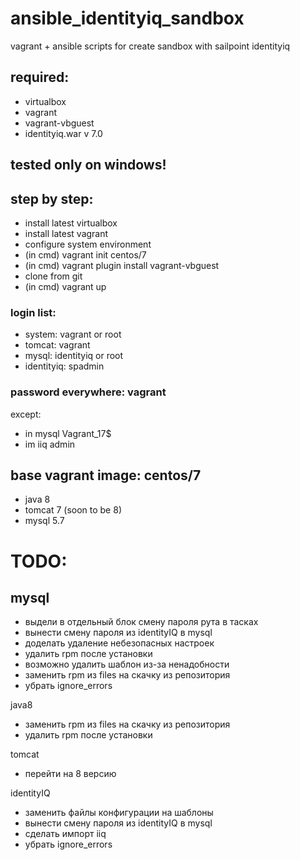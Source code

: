 # ansible_identityiq_sandbox
vagrant + ansible scripts for create sandbox with sailpoint identityiq

## required:
- virtualbox
- vagrant
- vagrant-vbguest
- identityiq.war v 7.0

## tested only on windows!

## step by step:
- install latest virtualbox
- install latest vagrant
- configure system environment
- (in cmd) vagrant init centos/7
- (in cmd) vagrant plugin install vagrant-vbguest
- clone from git
- (in cmd) vagrant up

### login list:
- system: vagrant or root
- tomcat: vagrant
- mysql: identityiq or root
- identityiq: spadmin

### password everywhere: vagrant 
except:
- in mysql Vagrant_17$
- im iiq admin

## base vagrant image: centos/7
- java 8
- tomcat 7 (soon to be 8)
- mysql 5.7

# TODO:
## mysql
- выдели в отдельный блок смену пароля рута в тасках
- вынести смену пароля из identityIQ в mysql
- доделать удаление небезопасных настроек
- удалить rpm после установки
- возможно удалить шаблон из-за ненадобности
- заменить rpm из files на скачку из репозитория
- убрать ignore_errors

java8
- заменить rpm из files на скачку из репозитория
- удалить rpm после установки

tomcat
- перейти на 8 версию

identityIQ
- заменить файлы конфигурации на шаблоны
- вынести смену пароля из identityIQ в mysql
- сделать импорт iiq
- убрать ignore_errors